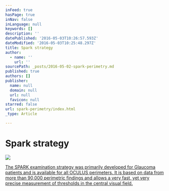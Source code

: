 ```yaml
---
inFeed: true
hasPage: true
inNav: false
inLanguage: null
keywords: []
description: ''
datePublished: '2016-05-03T10:26:57.593Z'
dateModified: '2016-05-03T10:25:48.297Z'
title: Spark strategy
author:
  - name: ''
    url: ''
sourcePath: _posts/2016-05-02-spark-perimetry.md
published: true
authors: []
publisher:
  name: null
  domain: null
  url: null
  favicon: null
starred: false
url: spark-perimetry/index.html
_type: Article

---
```

# Spark strategy
![](https://the-grid-user-content.s3-us-west-2.amazonaws.com/aba6b40e-a949-4b3a-b9aa-c531090d06ab.jpg)

[The SPARK examination strategy was primarily developed for Glaucoma patients and is available for all OCULUS perimeters. It is based on data from more than 90,000 perimetric findings and allows a very fast, yet very precise measurement of thresholds in the central visual field.][0]

[0]: http://www.oculus.de/us/products/perimetry/easyfield/perimetry-software/spark-strategy/#produkte_navi